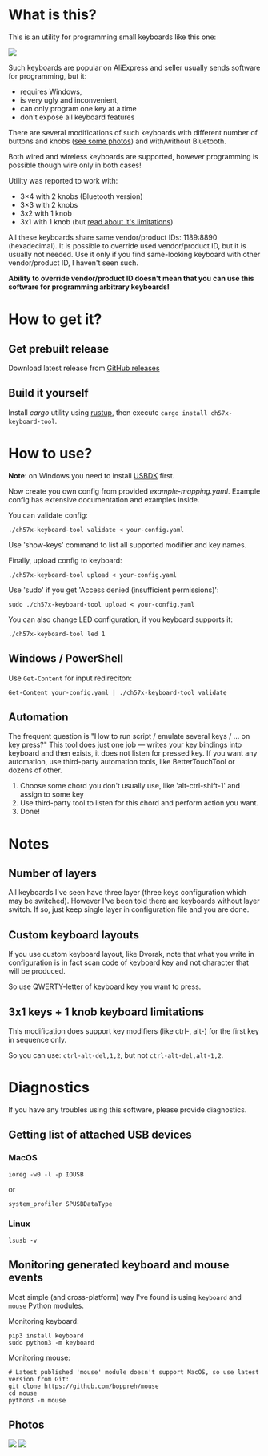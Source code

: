 # What is this?

This is an utility for programming small keyboards like this one:

![](doc/keyboard-12-2.png)

Such keyboards are popular on AliExpress and seller usually sends software
for programming, but it:
 * requires Windows,
 * is very ugly and inconvenient,
 * can only program one key at a time
 * don't expose all keyboard features

There are several modifications of such keyboards with different number of
buttons and knobs ([see some photos](#photos)) and with/without Bluetooth.

Both wired and wireless keyboards are supported, however programming
is possible though wire only in both cases!

Utility was reported to work with:
 * 3×4 with 2 knobs (Bluetooth version)
 * 3×3 with 2 knobs
 * 3x2 with 1 knob
 * 3x1 with 1 knob (but [read about it's limitations](#3x1-keys--1-knob-keyboard-limitations))

All these keyboards share same vendor/product IDs: 1189:8890 (hexadecimal).
It is possible to override used vendor/product ID, but it is usually not needed.
Use it only if you find same-looking keyboard with other vendor/product ID,
I haven't seen such.

**Ability to override vendor/product ID doesn't mean that you can use
this software for programming arbitrary keyboards!**

# How to get it?

## Get prebuilt release

Download latest release from [GitHub releases](https://github.com/kriomant/ch57x-keyboard-tool/releases)

## Build it yourself

Install *cargo* utility using [rustup](https://rustup.rs/), then execute
`cargo install ch57x-keyboard-tool`.

# How to use?

**Note**: on Windows you need to install [USBDK](https://github.com/daynix/UsbDk/releases) first.

Now create you own config from provided *example-mapping.yaml*. Example
config has extensive documentation and examples inside.

You can validate config:

    ./ch57x-keyboard-tool validate < your-config.yaml

Use 'show-keys' command to list all supported modifier and key names.

Finally, upload config to keyboard:

    ./ch57x-keyboard-tool upload < your-config.yaml

Use 'sudo' if you get 'Access denied (insufficient permissions)':

    sudo ./ch57x-keyboard-tool upload < your-config.yaml

You can also change LED configuration, if you keyboard supports it:

    ./ch57x-keyboard-tool led 1

## Windows / PowerShell

Use `Get-Content` for input redireciton:

    Get-Content your-config.yaml | ./ch57x-keyboard-tool validate

## Automation

The frequent question is "How to run script / emulate several keys / … on key press?"
This tool does just one job — writes your key bindings into keyboard and then exists, it does not
listen for pressed key. If you want any automation, use third-party automation tools, like BetterTouchTool
or dozens of other.

1. Choose some chord you don't usually use, like 'alt-ctrl-shift-1' and assign to some key
2. Use third-party tool to listen for this chord and perform action you want.
3. Done!

# Notes

## Number of layers

All keyboards I've seen have three layer (three keys configuration which
may be switched). However I've been told there are keyboards without
layer switch. If so, just keep single layer in configuration file and you
are done.

## Custom keyboard layouts

If you use custom keyboard layout, like Dvorak, note that what you
write in configuration is in fact scan code of keyboard key and not
character that will be produced.

So use QWERTY-letter of keyboard key you want to press.

## 3x1 keys + 1 knob keyboard limitations

This modification does support key modifiers (like ctrl-, alt-) for the first key in sequence only.

So you can use: `ctrl-alt-del,1,2`, but not `ctrl-alt-del,alt-1,2`.

# Diagnostics

If you have any troubles using this software, please provide diagnostics.

## Getting list of attached USB devices

### MacOS


    ioreg -w0 -l -p IOUSB

or

    system_profiler SPUSBDataType

### Linux


    lsusb -v

## Monitoring generated keyboard and mouse events

Most simple (and cross-platform) way I've found is using `keyboard` and `mouse` Python modules.

Monitoring keyboard:

    pip3 install keyboard
    sudo python3 -m keyboard

Monitoring mouse:

    # Latest published 'mouse' module doesn't support MacOS, so use latest version from Git:
    git clone https://github.com/boppreh/mouse
    cd mouse
    python3 -m mouse

## Photos

![](doc/keyboard-6-1.png)
![](doc/keyboard-3-1.jpg)
